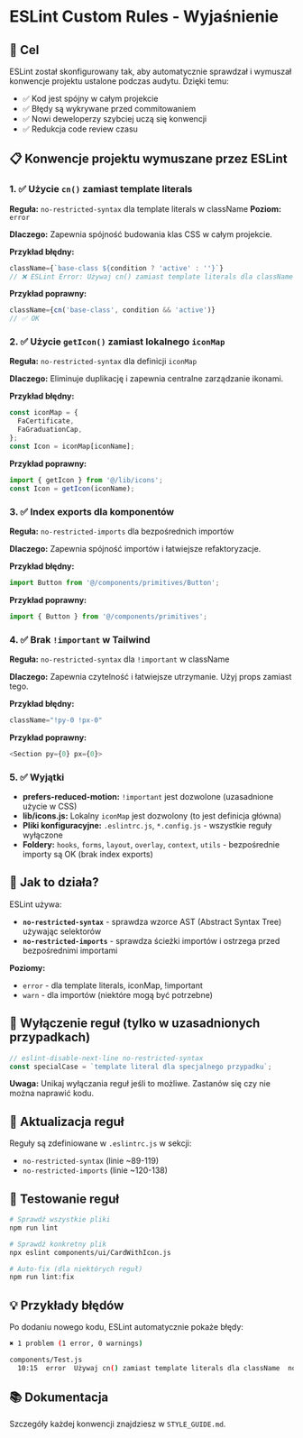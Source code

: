# ESLint Custom Rules - Wyjaśnienie

## 🎯 Cel

ESLint został skonfigurowany tak, aby automatycznie sprawdzał i wymuszał konwencje projektu ustalone podczas audytu. Dzięki temu:
- ✅ Kod jest spójny w całym projekcie
- ✅ Błędy są wykrywane przed commitowaniem
- ✅ Nowi deweloperzy szybciej uczą się konwencji
- ✅ Redukcja code review czasu

## 📋 Konwencje projektu wymuszane przez ESLint

### 1. ✅ Użycie `cn()` zamiast template literals
**Reguła:** `no-restricted-syntax` dla template literals w className
**Poziom:** `error`

**Dlaczego:** Zapewnia spójność budowania klas CSS w całym projekcie.

**Przykład błędny:**
```javascript
className={`base-class ${condition ? 'active' : ''}`}
// ❌ ESLint Error: Używaj cn() zamiast template literals dla className
```

**Przykład poprawny:**
```javascript
className={cn('base-class', condition && 'active')}
// ✅ OK
```

### 2. ✅ Użycie `getIcon()` zamiast lokalnego `iconMap`
**Reguła:** `no-restricted-syntax` dla definicji `iconMap`

**Dlaczego:** Eliminuje duplikację i zapewnia centralne zarządzanie ikonami.

**Przykład błędny:**
```javascript
const iconMap = {
  FaCertificate,
  FaGraduationCap,
};
const Icon = iconMap[iconName];
```

**Przykład poprawny:**
```javascript
import { getIcon } from '@/lib/icons';
const Icon = getIcon(iconName);
```

### 3. ✅ Index exports dla komponentów
**Reguła:** `no-restricted-imports` dla bezpośrednich importów

**Dlaczego:** Zapewnia spójność importów i łatwiejsze refaktoryzacje.

**Przykład błędny:**
```javascript
import Button from '@/components/primitives/Button';
```

**Przykład poprawny:**
```javascript
import { Button } from '@/components/primitives';
```

### 4. ✅ Brak `!important` w Tailwind
**Reguła:** `no-restricted-syntax` dla `!important` w className

**Dlaczego:** Zapewnia czytelność i łatwiejsze utrzymanie. Użyj props zamiast tego.

**Przykład błędny:**
```javascript
className="!py-0 !px-0"
```

**Przykład poprawny:**
```javascript
<Section py={0} px={0}>
```

### 5. ✅ Wyjątki

- **prefers-reduced-motion:** `!important` jest dozwolone (uzasadnione użycie w CSS)
- **lib/icons.js:** Lokalny `iconMap` jest dozwolony (to jest definicja główna)
- **Pliki konfiguracyjne:** `.eslintrc.js`, `*.config.js` - wszystkie reguły wyłączone
- **Foldery:** `hooks`, `forms`, `layout`, `overlay`, `context`, `utils` - bezpośrednie importy są OK (brak index exports)

## 🔧 Jak to działa?

ESLint używa:
- **`no-restricted-syntax`** - sprawdza wzorce AST (Abstract Syntax Tree) używając selektorów
- **`no-restricted-imports`** - sprawdza ścieżki importów i ostrzega przed bezpośrednimi importami

**Poziomy:**
- `error` - dla template literals, iconMap, !important
- `warn` - dla importów (niektóre mogą być potrzebne)

## 🚫 Wyłączenie reguł (tylko w uzasadnionych przypadkach)

```javascript
// eslint-disable-next-line no-restricted-syntax
const specialCase = `template literal dla specjalnego przypadku`;
```

**Uwaga:** Unikaj wyłączania reguł jeśli to możliwe. Zastanów się czy nie można naprawić kodu.

## 📝 Aktualizacja reguł

Reguły są zdefiniowane w `.eslintrc.js` w sekcji:
- `no-restricted-syntax` (linie ~89-119)
- `no-restricted-imports` (linie ~120-138)

## 🧪 Testowanie reguł

```bash
# Sprawdź wszystkie pliki
npm run lint

# Sprawdź konkretny plik
npx eslint components/ui/CardWithIcon.js

# Auto-fix (dla niektórych reguł)
npm run lint:fix
```

## 💡 Przykłady błędów

Po dodaniu nowego kodu, ESLint automatycznie pokaże błędy:

```bash
✖ 1 problem (1 error, 0 warnings)

components/Test.js
  10:15  error  Używaj cn() zamiast template literals dla className  no-restricted-syntax
```

## 📚 Dokumentacja

Szczegóły każdej konwencji znajdziesz w `STYLE_GUIDE.md`.
